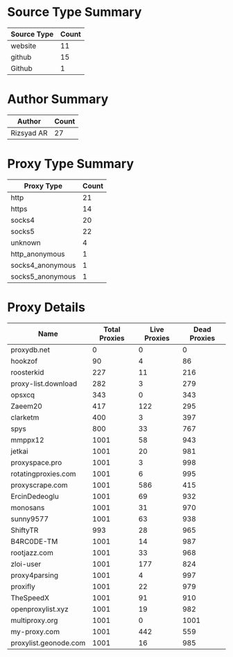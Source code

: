 # Source Type Summary

| Source Type | Count |
|-------------|-------|
| website | 11 |
| github | 15 |
| Github | 1 |


# Author Summary

| Author | Count |
|--------|-------|
| Rizsyad AR | 27 |


# Proxy Type Summary

| Proxy Type | Count |
|------------|-------|
| http | 21 |
| https | 14 |
| socks4 | 20 |
| socks5 | 22 |
| unknown | 4 |
| http_anonymous | 1 |
| socks4_anonymous | 1 |
| socks5_anonymous | 1 |


# Proxy Details

| Name | Total Proxies | Live Proxies | Dead Proxies |
|------|---------------|--------------|---------------|
| proxydb.net | 0 | 0 | 0 |
| hookzof | 90 | 4 | 86 |
| roosterkid | 227 | 11 | 216 |
| proxy-list.download | 282 | 3 | 279 |
| opsxcq | 343 | 0 | 343 |
| Zaeem20 | 417 | 122 | 295 |
| clarketm | 400 | 3 | 397 |
| spys | 800 | 33 | 767 |
| mmppx12 | 1001 | 58 | 943 |
| jetkai | 1001 | 20 | 981 |
| proxyspace.pro | 1001 | 3 | 998 |
| rotatingproxies.com | 1001 | 6 | 995 |
| proxyscrape.com | 1001 | 586 | 415 |
| ErcinDedeoglu | 1001 | 69 | 932 |
| monosans | 1001 | 31 | 970 |
| sunny9577 | 1001 | 63 | 938 |
| ShiftyTR | 993 | 28 | 965 |
| B4RC0DE-TM | 1001 | 14 | 987 |
| rootjazz.com | 1001 | 33 | 968 |
| zloi-user | 1001 | 177 | 824 |
| proxy4parsing | 1001 | 4 | 997 |
| proxifly | 1001 | 22 | 979 |
| TheSpeedX | 1001 | 91 | 910 |
| openproxylist.xyz | 1001 | 19 | 982 |
| multiproxy.org | 1001 | 0 | 1001 |
| my-proxy.com | 1001 | 442 | 559 |
| proxylist.geonode.com | 1001 | 16 | 985 |
